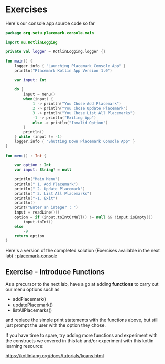 # Exercises

Here's our console app source code so far

~~~kotlin
package org.setu.placemark.console.main  
  
import mu.KotlinLogging  
  
private val logger = KotlinLogging.logger {}  
  
fun main() {  
    logger.info { "Launching Placemark Console App" }  
    println("Placemark Kotlin App Version 1.0")  
  
    var input: Int  
  
    do {  
        input = menu()  
        when(input) {  
            1 -> println("You Chose Add Placemark")  
            2 -> println("You Chose Update Placemark")  
            3 -> println("You Chose List All Placemarks")  
            -1 -> println("Exiting App")  
            else -> println("Invalid Option")  
        }  
        println()  
    } while (input != -1)  
    logger.info { "Shutting Down Placemark Console App" }  
}  
  
fun menu() : Int {  
  
    var option : Int  
    var input: String? = null  
  
    println("Main Menu")  
    println(" 1. Add Placemark")  
    println(" 2. Update Placemark")  
    println(" 3. List All Placemarks")  
    println("-1. Exit")  
    println()  
    print("Enter an integer : ")  
    input = readLine()!!  
    option = if (input.toIntOrNull() != null && !input.isEmpty())  
        input.toInt()  
    else  
        -9  
    return option  
}
~~~

Here's a version of the completed solution (Exercises available in the next lab) : [placemark-console](archives/placemark-console01.zip)
## Exercise - Introduce Functions

As a precursor to the next lab, have a go at adding **functions** to carry out our menu options such as

- addPlacemark()
- updatePlacemark()
- listAllPlacemarks()

and replace the simple print statements with the functions above, but still just prompt the user with the option they chose.

If you have time to spare, try adding more functions and experiment with the constructs we covered in this lab and/or experiment with this kotlin learning resource:

<https://kotlinlang.org/docs/tutorials/koans.html>
